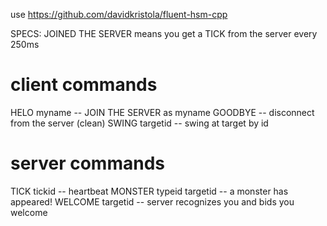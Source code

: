 use https://github.com/davidkristola/fluent-hsm-cpp

SPECS:
JOINED THE SERVER means you get a TICK from the server every 250ms

client commands
===============
HELO myname -- JOIN THE SERVER as myname
GOODBYE -- disconnect from the server (clean)
SWING targetid -- swing at target by id

server commands
===============
TICK tickid -- heartbeat
MONSTER typeid targetid -- a monster has appeared!
WELCOME targetid -- server recognizes you and bids you welcome
